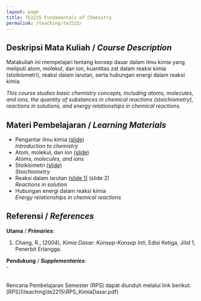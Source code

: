```yaml
---
layout: page
title: TE2215 Fundamentals of Chemistry
permalink: /teaching/te2215/
--- 
```


## Deskripsi Mata Kuliah / *Course Description*

Matakuliah ini mempelajari tentang konsep dasar dalam ilmu kimia yang meliputi atom, molekul, dan ion, kuantitas zat dalam reaksi kimia (stoikiometri), reaksi dalam larutan, serta hubungan energi dalam reaksi kimia.

*This course studies basic chemistry concepts, including atoms, molecules, and ions, the quantity of substances in chemical reactions (stoichiometry), reactions in solutions, and energy relationships in chemical reactions.*

## Materi Pembelajaran / *Learning Materials*

* Pengantar ilmu kimia [(slide)](\teaching/te2215/Pendahuluan.pdf)
  <br>
  *Introduction to chemistry*
* Atom, molekul, dan ion [(slide)](\teaching/te2215/Atom_Molekul_dan_Ion.pdf)
  <br>
  *Atoms, molecules, and ions*
* Stoikiometri [(slide)](\teaching/te2215/Stoikiometri.pdf)
  <br>
  *Stoichiometry*
* Reaksi dalam larutan [(slide 1)](\teaching/te2215/Reaksi_dalam_Larutan_Berair_1.pdf) (slide 2)
  <br>
  *Reactions in solution*
* Hubungan energi dalam reaksi kimia
  <br>
  *Energy relationships in chemical reactions*

## Referensi / *References* 
**Utama** / ***Primaries***:
1. Chang, R., (2004), *Kimia Dasar: Konsep-Konsep Inti*, Edisi Ketiga, Jilid 1, Penerbit Erlangga.

**Pendukung** / ***Supplementaries***: 
<br> -

<br>
Rencana Pembelajaran Semester (RPS) dapat diunduh melalui link berikut: [RPS](\teaching\te2215\RPS_KimiaDasar.pdf)
